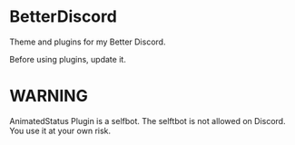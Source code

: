 # BetterDiscord

Theme and plugins for my Better Discord.

Before using plugins, update it.

# WARNING
AnimatedStatus Plugin is a selfbot. The selftbot is not allowed on Discord. You use it at your own risk.
